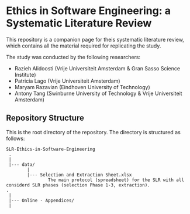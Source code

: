 # Ethics in Software Engineering: a Systematic Literature Review
This repository is a companion page for theis systematic literature review, which contains all the material required for replicating the study.



The study was conducted by the following researchers:
* Razieh Alidoosti (Vrije Universiteit Amsterdam & Gran Sasso Science Institute)
* Patricia Lago (Vrije Universiteit Amsterdam)
* Maryam Razavian (Eindhoven University of Technology)
* Antony Tang (Swinburne University of Technology & Vrije Universiteit Amsterdam)



Repository Structure
---------------
This is the root directory of the repository. The directory is structured as follows:

    SLR-Ethics-in-Software-Engineering
     .
     |
     |--- data/
            |
            |--- Selection and Extraction Sheet.xlsx
                    The main protocol (spreadsheet) for the SLR with all considerd SLR phases (selection Phase 1-3, extraction).
    .
     |
     |--- Online - Appendices/
     |
     
